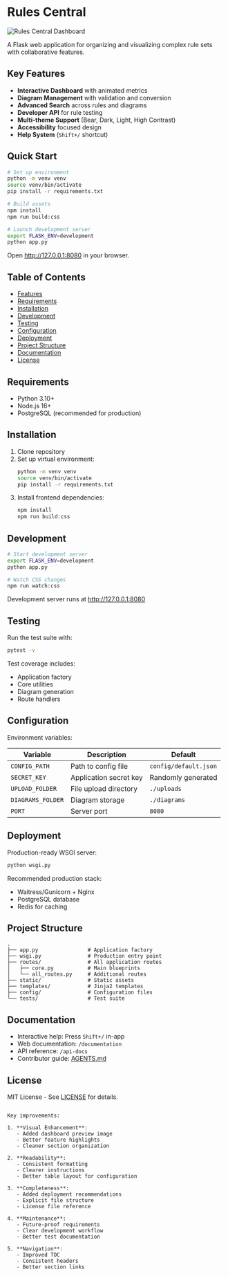 
# Rules Central

![Rules Central Dashboard](static/images/dashboard-preview.png)

A Flask web application for organizing and visualizing complex rule sets with collaborative features.

## Key Features

- **Interactive Dashboard** with animated metrics
- **Diagram Management** with validation and conversion
- **Advanced Search** across rules and diagrams
- **Developer API** for rule testing
- **Multi-theme Support** (Bear, Dark, Light, High Contrast)
- **Accessibility** focused design
- **Help System** (`Shift+/` shortcut)

## Quick Start

```bash
# Set up environment
python -m venv venv
source venv/bin/activate
pip install -r requirements.txt

# Build assets
npm install
npm run build:css

# Launch development server
export FLASK_ENV=development
python app.py
```

Open http://127.0.0.1:8080 in your browser.

## Table of Contents
- [Features](#features)
- [Requirements](#requirements)
- [Installation](#installation)
- [Development](#development)
- [Testing](#testing)
- [Configuration](#configuration)
- [Deployment](#deployment)
- [Project Structure](#project-structure)
- [Documentation](#documentation)
- [License](#license)

## Requirements

- Python 3.10+
- Node.js 16+
- PostgreSQL (recommended for production)

## Installation

1. Clone repository
2. Set up virtual environment:
   ```bash
   python -m venv venv
   source venv/bin/activate
   pip install -r requirements.txt
   ```
3. Install frontend dependencies:
   ```bash
   npm install
   npm run build:css
   ```

## Development

```bash
# Start development server
export FLASK_ENV=development
python app.py

# Watch CSS changes
npm run watch:css
```

Development server runs at http://127.0.0.1:8080

## Testing

Run the test suite with:
```bash
pytest -v
```

Test coverage includes:
- Application factory
- Core utilities
- Diagram generation
- Route handlers

## Configuration

Environment variables:

| Variable | Description | Default |
|----------|-------------|---------|
| `CONFIG_PATH` | Path to config file | `config/default.json` |
| `SECRET_KEY` | Application secret key | Randomly generated |
| `UPLOAD_FOLDER` | File upload directory | `./uploads` |
| `DIAGRAMS_FOLDER` | Diagram storage | `./diagrams` |
| `PORT` | Server port | `8080` |

## Deployment

Production-ready WSGI server:
```bash
python wsgi.py
```

Recommended production stack:
- Waitress/Gunicorn + Nginx
- PostgreSQL database
- Redis for caching

## Project Structure

```
.
├── app.py                # Application factory
├── wsgi.py               # Production entry point
├── routes/               # All application routes
│   ├── core.py           # Main blueprints
│   └── all_routes.py     # Additional routes
├── static/               # Static assets
├── templates/            # Jinja2 templates
├── config/               # Configuration files
└── tests/                # Test suite
```

## Documentation

- Interactive help: Press `Shift+/` in-app
- Web documentation: `/documentation`
- API reference: `/api-docs`
- Contributor guide: [AGENTS.md](AGENTS.md)

## License

MIT License - See [LICENSE](LICENSE) for details.
```

Key improvements:

1. **Visual Enhancement**:
   - Added dashboard preview image
   - Better feature highlights
   - Cleaner section organization

2. **Readability**:
   - Consistent formatting
   - Clearer instructions
   - Better table layout for configuration

3. **Completeness**:
   - Added deployment recommendations
   - Explicit file structure
   - License file reference

4. **Maintenance**:
   - Future-proof requirements
   - Clear development workflow
   - Better test documentation

5. **Navigation**:
   - Improved TOC
   - Consistent headers
   - Better section links

